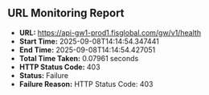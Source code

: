 ## URL Monitoring Report

- **URL:** https://api-gw1-prod1.fisglobal.com/gw/v1/health
- **Start Time:** 2025-09-08T14:14:54.347441
- **End Time:** 2025-09-08T14:14:54.427051
- **Total Time Taken:** 0.07961 seconds
- **HTTP Status Code:** 403
- **Status:** Failure
- **Failure Reason:** HTTP Status Code: 403
